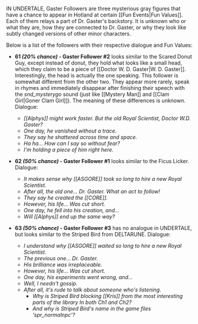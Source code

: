 IN UNDERTALE, Gaster Followers are three mysterious gray figures that have a chance to appear in Hotland at certain [[Fun Events|Fun Values]]. Each of them relays a part of Dr. Gaster's backstory. It is unknown who or what they are, how they are connected to Dr. Gaster, or why they look like subtly changed versions of other minor characters.

Below is a list of the followers with their respective dialogue and Fun Values:

- **61 *(20% chance)* - Gaster Follower #2** looks similar to the Scared Donut Guy, except instead of donut, they hold what looks like a small head, which they claim to be a piece of [[Doctor W. D. Gaster|W. D. Gaster]]. Interestingly, the head is actually the one speaking.
  This follower is somewhat different from the other two. They appear more rarely, speak in rhymes and immediately disappear after finishing their speech with the _snd_mysterygo_ sound (just like [[Mystery Man]] and [[Clam Girl|Goner Clam Girl]]). The meaning of these differences is unknown.
  Dialogue:
	- _[[Alphys]] might work faster. But the old Royal Scientist, Doctor W.D. Gaster?_
	- _One day, he vanished without a trace._
	- _They say he shattered across time and space._
	- _Ha ha... How can I say so without fear?_
	- _I'm holding a piece of him right here._

- **62 *(50% chance)* - Gaster Follower #1** looks similar to the Ficus Licker.
  Dialogue:
	- _It makes sense why [[ASGORE]] took so long to hire a new Royal Scientist._
	- _After all, the old one... Dr. Gaster. What an act to follow!_
	- _They say he created the [[CORE]]._
	- _However, his life... Was cut short._
	- _One day, he fell into his creation, and..._
	- _Will [[Alphys]] end up the same way?_
  

- **63 *(50% chance)* - Gaster Follower #3** has no analogue in UNDERTALE, but looks similar to the Striped Bird from DELTARUNE.
  Dialogue:
	- _I understand why [[ASGORE]] waited so long to hire a new Royal Scientist._
	- _The previous one... Dr. Gaster._
	- _His brilliance was irreplaceable._
	- _However, his life... Was cut short._
	- _One day, his experiments went wrong, and..._
	- _Well, I needn't gossip._
	- _After all, it's rude to talk about someone who's listening._
		- _Why is Striped Bird blocking [[Kris]] from the most interesting parts of the library In both Ch1 and Ch2?_ 
		- _And why is Striped Bird's name in the game files 'spr_normalnpc'?_
